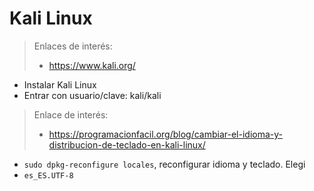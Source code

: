 
# Kali Linux

> Enlaces de interés:
> * https://www.kali.org/

* Instalar Kali Linux
* Entrar con usuario/clave: kali/kali

> Enlace de interés:
> * https://programacionfacil.org/blog/cambiar-el-idioma-y-distribucion-de-teclado-en-kali-linux/

* `sudo dpkg-reconfigure locales`, reconfigurar idioma y teclado. Elegi
* `es_ES.UTF-8`

